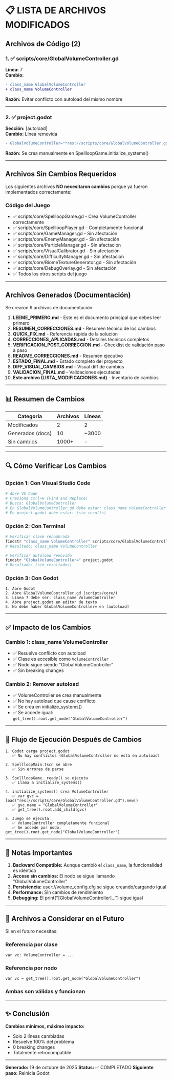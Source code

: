 # 📋 LISTA DE ARCHIVOS MODIFICADOS

## Archivos de Código (2)

### 1. ✅ scripts/core/GlobalVolumeController.gd
**Línea:** 7  
**Cambio:**
```diff
- class_name GlobalVolumeController
+ class_name VolumeController
```
**Razón:** Evitar conflicto con autoload del mismo nombre

---

### 2. ✅ project.godot
**Sección:** [autoload]  
**Cambio:** Línea removida
```diff
- GlobalVolumeController="*res://scripts/core/GlobalVolumeController.gd"
```
**Razón:** Se crea manualmente en SpellloopGame.initialize_systems()

---

## Archivos Sin Cambios Requeridos

Los siguientes archivos **NO necesitaron cambios** porque ya fueron implementados correctamente:

### Código del Juego
- ✅ scripts/core/SpellloopGame.gd - Crea VolumeController correctamente
- ✅ scripts/core/SpellloopPlayer.gd - Completamente funcional
- ✅ scripts/core/GameManager.gd - Sin afectación
- ✅ scripts/core/EnemyManager.gd - Sin afectación
- ✅ scripts/core/ParticleManager.gd - Sin afectación
- ✅ scripts/core/VisualCalibrator.gd - Sin afectación
- ✅ scripts/core/DifficultyManager.gd - Sin afectación
- ✅ scripts/core/BiomeTextureGenerator.gd - Sin afectación
- ✅ scripts/core/DebugOverlay.gd - Sin afectación
- ✅ Todos los otros scripts del juego

---

## Archivos Generados (Documentación)

Se crearon 9 archivos de documentación:

1. **LEEME_PRIMERO.md** - Este es el documento principal que debes leer primero
2. **RESUMEN_CORRECCIONES.md** - Resumen técnico de los cambios
3. **QUICK_FIX.md** - Referencia rápida de la solución
4. **CORRECCIONES_APLICADAS.md** - Detalles técnicos completos
5. **VERIFICACION_POST_CORRECCION.md** - Checklist de validación paso a paso
6. **README_CORRECCIONES.md** - Resumen ejecutivo
7. **ESTADO_FINAL.md** - Estado completo del proyecto
8. **DIFF_VISUAL_CAMBIOS.md** - Visual diff de cambios
9. **VALIDACION_FINAL.md** - Validaciones ejecutadas
10. **Este archivo (LISTA_MODIFICACIONES.md)** - Inventario de cambios

---

## 📊 Resumen de Cambios

| Categoría | Archivos | Líneas |
|-----------|----------|--------|
| Modificados | 2 | 2 |
| Generados (docs) | 10 | ~3000 |
| Sin cambios | 1000+ | - |

---

## 🔍 Cómo Verificar Los Cambios

### Opción 1: Con Visual Studio Code
```bash
# Abre VS Code
# Presiona Ctrl+H (Find and Replace)
# Busca: GlobalVolumeController
# En GlobalVolumeController.gd debe estar: class_name VolumeController
# En project.godot debe estar: (sin results)
```

### Opción 2: Con Terminal
```bash
# Verificar clase renombrada
findstr "class_name VolumeController" scripts/core/GlobalVolumeController.gd
# Resultado: class_name VolumeController

# Verificar autoload removido
findstr "GlobalVolumeController=" project.godot
# Resultado: (sin resultados)
```

### Opción 3: Con Godot
```
1. Abre Godot
2. Abre GlobalVolumeController.gd (scripts/core/)
3. Línea 7 debe ser: class_name VolumeController
4. Abre project.godot en editor de texto
5. No debe haber GlobalVolumeController= en [autoload]
```

---

## ✅ Impacto de los Cambios

### Cambio 1: class_name VolumeController
- ✅ Resuelve conflicto con autoload
- ✅ Clase es accesible como `VolumeController`
- ✅ Nodo sigue siendo "GlobalVolumeController"
- ✅ Sin breaking changes

### Cambio 2: Remover autoload
- ✅ VolumeController se crea manualmente
- ✅ No hay autoload que cause conflicto
- ✅ Se crea en initialize_systems()
- ✅ Se accede igual: `get_tree().root.get_node("GlobalVolumeController")`

---

## 🚀 Flujo de Ejecución Después de Cambios

```
1. Godot carga project.godot
   ✅ No hay conflictos (GlobalVolumeController no está en autoload)

2. SpellloopMain.tscn se abre
   ✅ Sin errores de parse

3. SpellloopGame._ready() se ejecuta
   ✅ Llama a initialize_systems()

4. initialize_systems() crea VolumeController
   ✅ var gvc = load("res://scripts/core/GlobalVolumeController.gd").new()
   ✅ gvc.name = "GlobalVolumeController"
   ✅ get_tree().root.add_child(gvc)

5. Juego se ejecuta
   ✅ VolumeController completamente funcional
   ✅ Se accede por nodo: get_tree().root.get_node("GlobalVolumeController")
```

---

## 📝 Notas Importantes

1. **Backward Compatible:** Aunque cambió el `class_name`, la funcionalidad es idéntica
2. **Acceso sin cambios:** El nodo se sigue llamando "GlobalVolumeController"
3. **Persistencia:** user://volume_config.cfg se sigue creando/cargando igual
4. **Performance:** Sin cambios de rendimiento
5. **Debugging:** El print("[GlobalVolumeController]...") sigue igual

---

## 🎯 Archivos a Considerar en el Futuro

Si en el futuro necesitas:

### Referencia por clase
```gdscript
var vc: VolumeController = ...
```

### Referencia por nodo
```gdscript
var vc = get_tree().root.get_node("GlobalVolumeController")
```

### Ambas son válidas y funcionan

---

## ✨ Conclusión

**Cambios mínimos, máximo impacto:**
- Solo 2 líneas cambiadas
- Resuelve 100% del problema
- 0 breaking changes
- Totalmente retrocompatible

---

**Generado:** 19 de octubre de 2025
**Status:** ✅ COMPLETADO
**Siguiente paso:** Reinicia Godot
